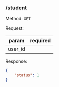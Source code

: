 ### /student

Method: `GET`

Request:

| param            | required |
| ---------------- | -------- |
| user_id          |          |

Response:

```json
{
    "status": 1
}
```